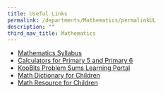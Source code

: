 ```yaml
---
title: Useful Links
permalink: /departments/Mathematics/permalinkUL
description: ""
third_nav_title: Mathematics
---
```

<ul>
<li><a href="https://www.moe.gov.sg/docs/default-source/document/education/syllabuses/sciences/files/mathematics_syllabus_primary_1_to_6.pdf" target="_blank" rel="noopener">Mathematics Syllabus</a></li>
<li><a href="https://www.seab.gov.sg/home/examinations/approved-calculators" target="_blank" rel="noopener">Calculators for Primary 5 and Primary 6</a></li>
<li><a href="https://problemsums.koobits.com/" target="_blank" rel="noopener">KooBits Problem Sums Learning Portal</a>&nbsp;</li>
<li><a href="http://www.amathsdictionaryforkids.com/dictionary.html" target="_blank" rel="noopener">Math Dictionary for Children</a></li>
<li><a href="http://www.mathwords.com/" target="_blank" rel="noopener">Math Resource for Children</a></li>
</ul>